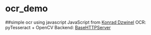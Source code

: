 # ocr_demo
##simple ocr using javascript
JavaScript from [Konrad Dzwinel](https://github.com/kdzwinel/JS-OCR-demo)
OCR: pyTesseract + OpenCV
Backend: [BaseHTTPServer](https://wiki.python.org/moin/BaseHttpServer)

[1]: http://www.acmesystems.it/python_httpd
